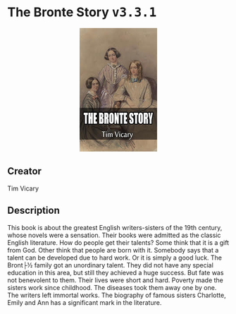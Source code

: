 
# The Bronte Story <kbd>v3.3.1</kbd>

<center>
  <img src="./cover-1024.jpg"/>
</center>

## Creator
Tim Vicary

## Description
This book is about the greatest English writers-sisters of the 19th century, whose novels were a sensation. Their books were admitted as the classic English literature. How do people get their talents? Some think that it is a gift from God. Other think that people are born with it. Somebody says that a talent can be developed due to hard work. Or it is simply a good luck. The Bront├½ family got an unordinary talent. They did not have any special education in this area, but still they achieved a huge success. But fate was not benevolent to them. Their lives were short and hard. Poverty made the sisters work since childhood. The diseases took them away one by one. The writers left immortal works. The biography of famous sisters Charlotte, Emily and Ann has a significant mark in the literature.
